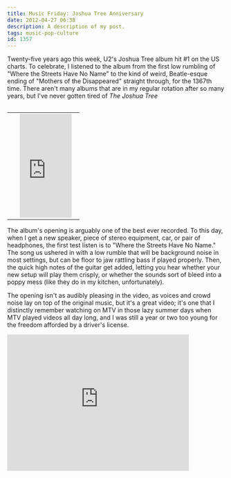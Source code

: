 ```yaml
---
title: Music Friday: Joshua Tree Anniversary
date: 2012-04-27 06:38
description: A description of my post.
tags: music-pop-culture
id: 1357
---
```

Twenty-five years ago this week, U2's Joshua Tree album hit #1 on the US charts. To celebrate, I listened to the album from the first low rumbling of "Where the Streets Have No Name" to the kind of weird, Beatle-esque ending of "Mothers of the Disappeared" straight through, for the 1367th time. There aren't many albums that are in my regular rotation after so many years, but I've never gotten tired of *The Joshua Tree*

<table cellpadding="2" align="right"><tr><td width="5" rowspan="2"><spacer type="block" width="5" height="1"></td><td width="130" ><iframe src="http://rcm.amazon.com/e/cm?lt1=_blank&bc1=000000&IS2=1&nou=1&bg1=B5B5CD&fc1=000000&lc1=0000FF&t=theskinnyonbe-20&o=1&p=8&l=as4&m=amazon&f=ifr&ref=ss_til&asins=B001NB5BA4" style="width:120px;height:240px;" scrolling="no" marginwidth="0" marginheight="0" frameborder="0"></iframe></td></table>

The album's opening is arguably one of the best ever recorded.  To this day, when I get a new speaker, piece of stereo equipment, car, or pair of headphones, the first test listen is to "Where the Streets Have No Name."  The song us ushered in with a low rumble that will be background noise in most settings, but can be floor to jaw rattling bass if played properly.  Then, the quick high notes of the guitar get added, letting you hear whether your new setup will play them crisply, or whether the sounds sort of bleed into a poppy mess (like they do in my kitchen, unfortunately).

The opening isn't as audibly pleasing in the video, as voices and crowd noise lay on top of the original music, but it's a great video; it's one that I distinctly remember watching on MTV in those lazy summer days when MTV played videos all day long, and I was still a year or two too young for the freedom afforded by a driver's license.

<iframe width="420" height="315" src="http://www.youtube.com/embed/GzZWSrr5wFI" frameborder="0" allowfullscreen></iframe>